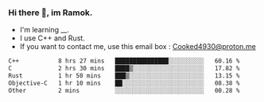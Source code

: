### Hi there 👋, im Ramok.

- I'm learning __.
- I use C++ and Rust.
- If you want to contact me, use this email box : Cooked4930@proton.me

<!--START_SECTION:waka-->

```txt
C++           8 hrs 27 mins   ███████████████░░░░░░░░░░   60.16 %
C             2 hrs 30 mins   ████▒░░░░░░░░░░░░░░░░░░░░   17.82 %
Rust          1 hr 50 mins    ███▒░░░░░░░░░░░░░░░░░░░░░   13.15 %
Objective-C   1 hr 10 mins    ██░░░░░░░░░░░░░░░░░░░░░░░   08.38 %
Other         2 mins          ░░░░░░░░░░░░░░░░░░░░░░░░░   00.28 %
```

<!--END_SECTION:waka-->
